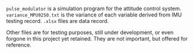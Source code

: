 `pulse_modulator` is a simulation program for the attitude control system. `variance_MPU9250.txt` is the variance of each variable derived from IMU testing record. `.xlsx` files are data record. 

Other files are for testing purposes, still under development, or even forgone in this project yet retained. They are not important, but offered for reference.
